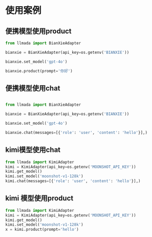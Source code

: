 # 使用案例


## 便携模型使用product

```python
from llmada import BianXieAdapter

bianxie = BianXieAdapter(api_key=os.getenv('BIANXIE'))

bianxie.set_model('gpt-4o')

bianxie.product(prompt='你好')
```

## 便携模型使用chat
```python

from llmada import BianXieAdapter

bianxie = BianXieAdapter(api_key=os.getenv('BIANXIE'))

bianxie.set_model('gpt-4o')

bianxie.chat(messages=[{'role': 'user', 'content': 'hello'}],)
```

## kimi模型使用chat
```python
from llmada import KimiAdapter
kimi = KimiAdapter(api_key=os.getenv('MOONSHOT_API_KEY'))
kimi.get_model()
kimi.set_model('moonshot-v1-128k')
kimi.chat(messages=[{'role': 'user', 'content': 'hello'}],)
```

## kimi 模型使用product
```python
from llmada import KimiAdapter
kimi = KimiAdapter(api_key=os.getenv('MOONSHOT_API_KEY'))
kimi.get_model()
kimi.set_model('moonshot-v1-128k')
x = kimi.product(prompt='hello')
```